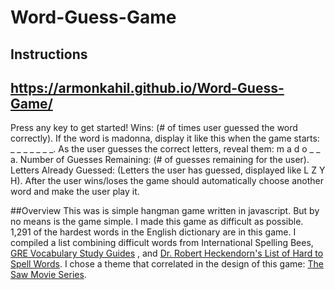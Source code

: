 # Word-Guess-Game
## Instructions
## https://armonkahil.github.io/Word-Guess-Game/

Press any key to get started!
Wins: (# of times user guessed the word correctly).
If the word is madonna, display it like this when the game starts: _ _ _ _ _ _ _.
As the user guesses the correct letters, reveal them: m a d o _  _ a.
Number of Guesses Remaining: (# of guesses remaining for the user).
Letters Already Guessed: (Letters the user has guessed, displayed like L Z Y H).
After the user wins/loses the game should automatically choose another word and make the user play it.

##Overview
This was is simple hangman game written in javascript. But by no means is the game simple. I made this game as difficult as possible. 1,291 of the hardest words in the English dictionary are in this game. I compiled a list combining difficult words from International Spelling Bees, [GRE Vocabulary Study Guides](https://www.kaptest.com/study/gre/top-52-gre-vocabulary-words/GRE) , and [Dr. Robert Heckendorn's List of Hard to Spell Words](http://marvin.cs.uidaho.edu/misspell.html). I chose a theme that correlated in the design of this game: [The Saw Movie Series](https://en.wikipedia.org/wiki/Saw_(franchise)).




